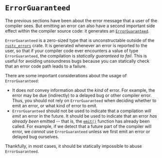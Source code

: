 # `ErrorGuaranteed`
The previous sections have been about the error message that a user of the
compiler sees. But emitting an error can also have a second important side
effect within the compiler source code: it generates an
[`ErrorGuaranteed`][errorguar].

`ErrorGuaranteed` is a zero-sized type that is unconstructable outside of the
[`rustc_errors`][rerrors] crate. It is generated whenever an error is reported
to the user, so that if your compiler code ever encounters a value of type
`ErrorGuaranteed`, the compilation is _statically guaranteed to fail_. This is
useful for avoiding unsoundness bugs because you can statically check that an
error code path leads to a failure.

There are some important considerations about the usage of `ErrorGuaranteed`:

* It does _not_ convey information about the _kind_ of error. For example, the
  error may be due (indirectly) to a delayed bug or other compiler error.
  Thus, you should not rely on
  `ErrorGuaranteed` when deciding whether to emit an error, or what kind of error
  to emit.
* `ErrorGuaranteed` should not be used to indicate that a compilation _will
  emit_ an error in the future. It should be used to indicate that an error
  _has already been_ emitted -- that is, the [`emit()`][emit] function has
  already been called.  For example, if we detect that a future part of the
  compiler will error, we _cannot_ use `ErrorGuaranteed` unless we first emit
  an error or delayed bug ourselves.

Thankfully, in most cases, it should be statically impossible to abuse
`ErrorGuaranteed`.

[errorguar]: https://doc.rust-lang.org/nightly/nightly-rustc/rustc_errors/struct.ErrorGuaranteed.html
[rerrors]: https://doc.rust-lang.org/nightly/nightly-rustc/rustc_errors/index.html
[emit]: https://doc.rust-lang.org/nightly/nightly-rustc/rustc_errors/diagnostic_builder/struct.DiagnosticBuilder.html#method.emit
